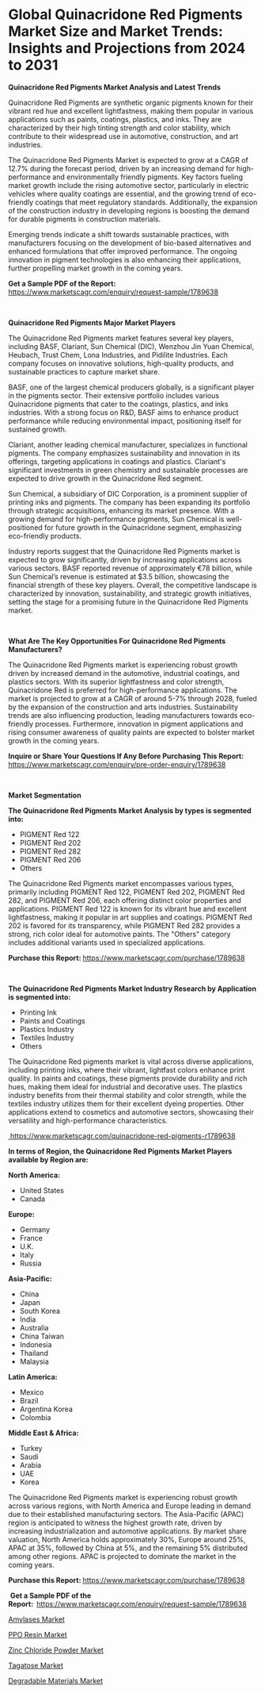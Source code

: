 <p><h1>Global Quinacridone Red Pigments Market Size and Market Trends: Insights and Projections from 2024 to 2031</h1></p><p><strong>Quinacridone Red Pigments Market Analysis and Latest Trends</strong></p>
<p><p>Quinacridone Red Pigments are synthetic organic pigments known for their vibrant red hue and excellent lightfastness, making them popular in various applications such as paints, coatings, plastics, and inks. They are characterized by their high tinting strength and color stability, which contribute to their widespread use in automotive, construction, and art industries. </p><p>The Quinacridone Red Pigments Market is expected to grow at a CAGR of 12.7% during the forecast period, driven by an increasing demand for high-performance and environmentally friendly pigments. Key factors fueling market growth include the rising automotive sector, particularly in electric vehicles where quality coatings are essential, and the growing trend of eco-friendly coatings that meet regulatory standards. Additionally, the expansion of the construction industry in developing regions is boosting the demand for durable pigments in construction materials. </p><p>Emerging trends indicate a shift towards sustainable practices, with manufacturers focusing on the development of bio-based alternatives and enhanced formulations that offer improved performance. The ongoing innovation in pigment technologies is also enhancing their applications, further propelling market growth in the coming years.</p></p>
<p><strong>Get a Sample PDF of the Report:&nbsp;</strong> <a href="https://www.marketscagr.com/enquiry/request-sample/1789638?utm_campaign=1186&utm_medium=2&utm_source=Github&utm_content=ia&utm_term=09102024&utm_id=quinacridone-red-pigments">https://www.marketscagr.com/enquiry/request-sample/1789638</a></p>
<p>&nbsp;</p>
<p><strong>Quinacridone Red Pigments Major Market Players</strong></p>
<p><p>The Quinacridone Red Pigments market features several key players, including BASF, Clariant, Sun Chemical (DIC), Wenzhou Jin Yuan Chemical, Heubach, Trust Chem, Lona Industries, and Pidilite Industries. Each company focuses on innovative solutions, high-quality products, and sustainable practices to capture market share.</p><p>BASF, one of the largest chemical producers globally, is a significant player in the pigments sector. Their extensive portfolio includes various Quinacridone pigments that cater to the coatings, plastics, and inks industries. With a strong focus on R&D, BASF aims to enhance product performance while reducing environmental impact, positioning itself for sustained growth.</p><p>Clariant, another leading chemical manufacturer, specializes in functional pigments. The company emphasizes sustainability and innovation in its offerings, targeting applications in coatings and plastics. Clariant's significant investments in green chemistry and sustainable processes are expected to drive growth in the Quinacridone Red segment.</p><p>Sun Chemical, a subsidiary of DIC Corporation, is a prominent supplier of printing inks and pigments. The company has been expanding its portfolio through strategic acquisitions, enhancing its market presence. With a growing demand for high-performance pigments, Sun Chemical is well-positioned for future growth in the Quinacridone segment, emphasizing eco-friendly products.</p><p>Industry reports suggest that the Quinacridone Red Pigments market is expected to grow significantly, driven by increasing applications across various sectors. BASF reported revenue of approximately €78 billion, while Sun Chemical’s revenue is estimated at $3.5 billion, showcasing the financial strength of these key players. Overall, the competitive landscape is characterized by innovation, sustainability, and strategic growth initiatives, setting the stage for a promising future in the Quinacridone Red Pigments market.</p></p>
<p>&nbsp;</p>
<p><strong>What Are The Key Opportunities For Quinacridone Red Pigments Manufacturers?</strong></p>
<p><p>The Quinacridone Red Pigments market is experiencing robust growth driven by increased demand in the automotive, industrial coatings, and plastics sectors. With its superior lightfastness and color strength, Quinacridone Red is preferred for high-performance applications. The market is projected to grow at a CAGR of around 5-7% through 2028, fueled by the expansion of the construction and arts industries. Sustainability trends are also influencing production, leading manufacturers towards eco-friendly processes. Furthermore, innovation in pigment applications and rising consumer awareness of quality paints are expected to bolster market growth in the coming years.</p></p>
<p><strong>Inquire or Share Your Questions If Any Before Purchasing This Report:</strong> <a href="https://www.marketscagr.com/enquiry/pre-order-enquiry/1789638?utm_campaign=1186&utm_medium=2&utm_source=Github&utm_content=ia&utm_term=09102024&utm_id=quinacridone-red-pigments">https://www.marketscagr.com/enquiry/pre-order-enquiry/1789638</a></p>
<p>&nbsp;</p>
<p><strong>Market Segmentation</strong></p>
<p><strong>The Quinacridone Red Pigments Market Analysis by types is segmented into:</strong></p>
<p><ul><li>PIGMENT Red 122</li><li>PIGMENT Red 202</li><li>PIGMENT Red 282</li><li>PIGMENT Red 206</li><li>Others</li></ul></p>
<p><p>The Quinacridone Red Pigments market encompasses various types, primarily including PIGMENT Red 122, PIGMENT Red 202, PIGMENT Red 282, and PIGMENT Red 206, each offering distinct color properties and applications. PIGMENT Red 122 is known for its vibrant hue and excellent lightfastness, making it popular in art supplies and coatings. PIGMENT Red 202 is favored for its transparency, while PIGMENT Red 282 provides a strong, rich color ideal for automotive paints. The "Others" category includes additional variants used in specialized applications.</p></p>
<p><strong>Purchase this Report:&nbsp;</strong><a href="https://www.marketscagr.com/purchase/1789638?utm_campaign=1186&utm_medium=2&utm_source=Github&utm_content=ia&utm_term=09102024&utm_id=quinacridone-red-pigments">https://www.marketscagr.com/purchase/1789638</a></p>
<p>&nbsp;</p>
<p><strong>The Quinacridone Red Pigments Market Industry Research by Application is segmented into:</strong></p>
<p><ul><li>Printing Ink</li><li>Paints and Coatings</li><li>Plastics Industry</li><li>Textiles Industry</li><li>Others</li></ul></p>
<p><p>The Quinacridone Red pigments market is vital across diverse applications, including printing inks, where their vibrant, lightfast colors enhance print quality. In paints and coatings, these pigments provide durability and rich hues, making them ideal for industrial and decorative uses. The plastics industry benefits from their thermal stability and color strength, while the textiles industry utilizes them for their excellent dyeing properties. Other applications extend to cosmetics and automotive sectors, showcasing their versatility and high-performance characteristics.</p></p>
<p><a href="https://www.marketscagr.com/quinacridone-red-pigments-r1789638?utm_campaign=1186&utm_medium=2&utm_source=Github&utm_content=ia&utm_term=09102024&utm_id=quinacridone-red-pigments">&nbsp;https://www.marketscagr.com/quinacridone-red-pigments-r1789638</a></p>
<p><strong>In terms of Region, the Quinacridone Red Pigments Market Players available by Region are:</strong></p>
<p>
    <p> <strong> North America: </strong>
        <ul>
            <li>United States</li>
            <li>Canada</li>
        </ul>
        </p> 
    <p> <strong> Europe: </strong>
        <ul>
            <li>Germany</li>
            <li>France</li>
            <li>U.K.</li>
            <li>Italy</li>
            <li>Russia</li>
        </ul>
        </p> 
    <p> <strong> Asia-Pacific: </strong>
        <ul>
            <li>China</li>
            <li>Japan</li>
            <li>South Korea</li>
            <li>India</li>
            <li>Australia</li>
            <li>China Taiwan</li>
            <li>Indonesia</li>
            <li>Thailand</li>
            <li>Malaysia</li>
        </ul>
        </p> 
    <p> <strong> Latin America: </strong>
        <ul>
            <li>Mexico</li>
            <li>Brazil</li>
            <li>Argentina Korea</li>
            <li>Colombia</li>
        </ul>
        </p> 
    <p> <strong> Middle East & Africa: </strong>
        <ul>
            <li>Turkey</li>
            <li>Saudi</li>
            <li>Arabia</li>
            <li>UAE</li>
            <li>Korea</li>
        </ul>
    </p>
    </p>
<p><p>The Quinacridone Red Pigments market is experiencing robust growth across various regions, with North America and Europe leading in demand due to their established manufacturing sectors. The Asia-Pacific (APAC) region is anticipated to witness the highest growth rate, driven by increasing industrialization and automotive applications. By market share valuation, North America holds approximately 30%, Europe around 25%, APAC at 35%, followed by China at 5%, and the remaining 5% distributed among other regions. APAC is projected to dominate the market in the coming years.</p></p>
<p><strong>Purchase this Report: </strong><a href="https://www.marketscagr.com/purchase/1789638?utm_campaign=1186&utm_medium=2&utm_source=Github&utm_content=ia&utm_term=09102024&utm_id=quinacridone-red-pigments">https://www.marketscagr.com/purchase/1789638</a></p>
<p>&nbsp;<strong>Get a Sample PDF of the Report:&nbsp;&nbsp;</strong><a href="https://www.marketscagr.com/enquiry/request-sample/1789638?utm_campaign=1186&utm_medium=2&utm_source=Github&utm_content=ia&utm_term=09102024&utm_id=quinacridone-red-pigments">https://www.marketscagr.com/enquiry/request-sample/1789638</a></p>
<p><strong></strong></p>
<p><p><a href="https://www.linkedin.com/pulse/digital-transformation-amylases-industry-market-opportunities-challenges-q9zkc?utm_campaign=1186&utm_medium=2&utm_source=Github&utm_content=ia&utm_term=09102024&utm_id=quinacridone-red-pigments">Amylases Market</a></p><p><a href="https://www.linkedin.com/pulse/in-depth-ppo-resin-market-review-size-share-103cagr-growth-analysis-vcolc?utm_campaign=1186&utm_medium=2&utm_source=Github&utm_content=ia&utm_term=09102024&utm_id=quinacridone-red-pigments">PPO Resin Market</a></p><p><a href="https://www.linkedin.com/pulse/future-ready-strategic-insights-global-zinc-chloride-powder-market-0dgfc?utm_campaign=1186&utm_medium=2&utm_source=Github&utm_content=ia&utm_term=09102024&utm_id=quinacridone-red-pigments">Zinc Chloride Powder Market</a></p><p><a href="https://www.linkedin.com/pulse/market-dynamics-future-trends-global-tagatose-sector-forecasted-rnioc?utm_campaign=1186&utm_medium=2&utm_source=Github&utm_content=ia&utm_term=09102024&utm_id=quinacridone-red-pigments">Tagatose Market</a></p><p><a href="https://www.linkedin.com/pulse/evaluating-global-degradable-materials-market-trends-growth-opportunities-wwk8c?utm_campaign=1186&utm_medium=2&utm_source=Github&utm_content=ia&utm_term=09102024&utm_id=quinacridone-red-pigments">Degradable Materials Market</a></p></p>